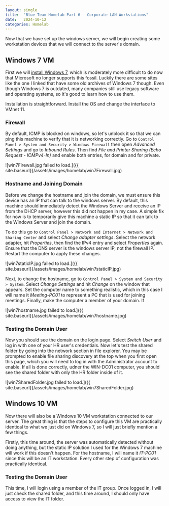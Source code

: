 ```yaml
---
layout: single
title:  "Blue Team Homelab Part 6 - Corporate LAN Workstations"
date:   2024-10-12
categories: Homelab
---
```


Now that we have set up the windows server, we will begin creating some workstation devices that we will connect to the server's domain.

## Windows 7 VM
First we will [install Windows 7](https://files.rg-adguard.net/file/bfa486e2-9395-5653-c3c4-e12ef71f6840), which is moderately more difficult to do now that Microsoft no longer supports this fossil. Luckily there are some sites like the one I linked that have some old archives of Windows 7 though. Even though Windows 7 is outdated, many companies still use legacy software and operating systems, so it's good to learn how to use them.

Installation is straightforward. Install the OS and change the interface to VMnet 11. 

### Firewall
By default, ICMP is blocked on windows, so let's unblock it so that we can ping this machine to verify that it is networking correctly. Go to ```Control Panel > System and Security > Windows Firewall``` then open *Advanced Settings* and go to *Inbound Rules*. Then find *File and Printer Sharing (Echo Request - ICMPv4-In)* and enable both entries, for domain and for private.

![win7Firewall.jpg failed to load.]({{ site.baseurl}}/assets/images/homelab/win7Firewall.jpg)

### Hostname and Joining Domain
Before we change the hostname and join the domain, we must ensure this device has an IP that can talk to the windows server. By default, this machine should immediately detect the Windows Server and receive an IP from the DHCP server, however this did not happen in my case. A simple fix for now is to temporarily give this machine a static IP so that it can talk to the Windows Server and join the domain. 

To do this go to ```Control Panel > Network and Internet > Network and Sharing Center``` and select *Change adapter settings*. Select the network adapter, hit *Properties*, then find the IPv4 entry and select *Properties* again. Ensure that the DNS server is the windows server IP, not the firewall IP. Restart the computer to apply these changes.

![win7staticIP.jpg failed to load.]({{ site.baseurl}}/assets/images/homelab/win7staticIP.jpg)

Next, to change the hostname, go to ```Control Panel > System and Security > System```. Select *Change Settings* and hit *Change* on the window that appears. Set the computer name to something realistic, which in this case I will name it *Meeting-PC01* to represent a PC that is used for joining meetings. Finally, make the computer a member of your domain. If 

![win7hostname.jpg failed to load.]({{ site.baseurl}}/assets/images/homelab/win7hostname.jpg)


### Testing the Domain User
Now you should see the domain on the login page. Select *Switch User* and log in with one of your HR user's credentials. Now let's test the shared folder by going into the network section in file explorer. You may be prompted to enable file sharing discovery at the top when you first open this page, which you will need to log in with the Administrator account to enable. If all is done correctly, udner the WIN-DC01 computer, you should see the shared folder with only the HR folder inside of it.

![win7SharedFolder.jpg failed to load.]({{ site.baseurl}}/assets/images/homelab/win7SharedFolder.jpg)

## Windows 10 VM
Now there will also be a Windows 10 VM workstation connected to our server. The great thing is that the steps to configure this VM are practically identical to what we just did on Windows 7, so I will just briefly mention a few things. 

Firstly, this time around, the server was automatically detected without doing anything, but the static IP solution I used for the Windows 7 machine will work if this doesn't happen. For the hostname, I will name it *IT-PC01* since this will be an IT workstation. Every other step of configuration was practically identical.

### Testing the Domain User
This time, I will login using a member of the IT group. Once logged in, I will just check the shared folder, and this time around, I should only have access to view the IT folder.